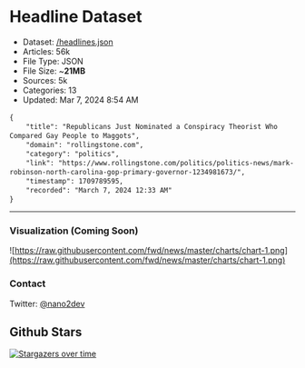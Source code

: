 # Headline Dataset

- Dataset: [/headlines.json](https://raw.githubusercontent.com/fwd/news/master/headlines.json) 
- Articles: 56k
- File Type: JSON
- File Size: ~**21MB**
- Sources: 5k
- Categories: 13
- Updated: Mar 7, 2024 8:54 AM

```
{
    "title": "Republicans Just Nominated a Conspiracy Theorist Who Compared Gay People to Maggots",
    "domain": "rollingstone.com",
    "category": "politics",
    "link": "https://www.rollingstone.com/politics/politics-news/mark-robinson-north-carolina-gop-primary-governor-1234981673/",
    "timestamp": 1709789595,
    "recorded": "March 7, 2024 12:33 AM"
}
```

---

### Visualization (Coming Soon)

![https://raw.githubusercontent.com/fwd/news/master/charts/chart-1.png](https://raw.githubusercontent.com/fwd/news/master/charts/chart-1.png)

### Contact 

Twitter: [@nano2dev](https://twitter.com/nano2dev)

## Github Stars

[![Stargazers over time](https://starchart.cc/fwd/news.svg)](https://starchart.cc/fwd/news)
